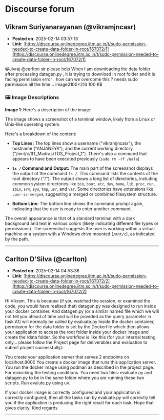 # Discourse forum

## Vikram Suriyanarayanan (@vikramjncasr)
- **Posted on**: 2025-02-14 03:57:16
- **Link**: [https://discourse.onlinedegree.iitm.ac.in/t/sudo-permission-needed-to-create-data-folder-in-root/167072/1](https://discourse.onlinedegree.iitm.ac.in/t/sudo-permission-needed-to-create-data-folder-in-root/167072/1)

@Jivraj @carlton sir please help
When I am downloading the data folder after processing datagen.py , it is trying to download in root folder and it is facing permission error . how can we overcome this ?
needs sudo permission all the time…
image2100×216 100 KB

### 🖼 Image Descriptions

**Image 1**: Here's a description of the image:

The image shows a screenshot of a terminal window, likely from a Linux or Unix-like operating system. 


Here's a breakdown of the content:

* **Top Lines:** The top lines show a username ("vikramjncasr"), the hostname ("ANJANEYA"), and the current working directory ("/mnt/c/IIT_Madras/TDS_Project_1"). There's also a command that appears to have been executed previously (`sudo rm -rf /uala`).

* **`ls /` Command and Output:** The main part of the screenshot displays the output of the command `ls /`. This command lists the contents of the root directory ("/"). The output shows a long list of directories, including common system directories like `bin`, `boot`, `etc`, `dev`, `home`, `lib`, `proc`, `run`, `sbin`, `srv`, `sys`, `tmp`, `usr`, and `var`.  Some directories have extensions like `.usr-is-merged`, suggesting a merged or combined filesystem structure.

* **Bottom Line:** The bottom line shows the command prompt again, indicating that the user is ready to enter another command.

The overall appearance is that of a standard terminal with a dark background and text in various colors (likely indicating different file types or permissions). The screenshot suggests the user is working within a virtual machine or a system with a Windows drive mounted (`/mnt/c`), as indicated by the path.

---

## Carlton D'Silva (@carlton)
- **Posted on**: 2025-02-14 04:53:36
- **Link**: [https://discourse.onlinedegree.iitm.ac.in/t/sudo-permission-needed-to-create-data-folder-in-root/167072/2](https://discourse.onlinedegree.iitm.ac.in/t/sudo-permission-needed-to-create-data-folder-in-root/167072/2)

Hi Vikram,
This is because (if you watched the session, or examined the code, you would have realised that) datagen.py was designed to run inside your docker container. And datagen.py (or a similar named file which we will not tell you ahead of time and will be provided as the query parameter in task A1) will normally be called by evaluate.py
Inside the docker container, permission for the data folder is set by the Dockerfile
which then allows your application to access the root folder inside your docker image and create the /data folder.
So the workflow is like this (for your internal testing only… please follow the Project page for deliverables and evaluation to submit project successfully):

You create your application server that serves 2 endpoints on localhost:8000
You create a docker image that runs this application server.
You run the docker image using podman as described in the project page.
For mimicking the testing conditions. You need two files:
evaluate.py and datagen.py to be in the same folder where you are running these two scripts.
Run evalute.py using uv.

If your docker image is correctly configured and your application is correctly configured, then all the tasks run by evaluate.py will correctly tell you if the application is producing the right result for each task.
Hope that gives clarity.
Kind regards

---
